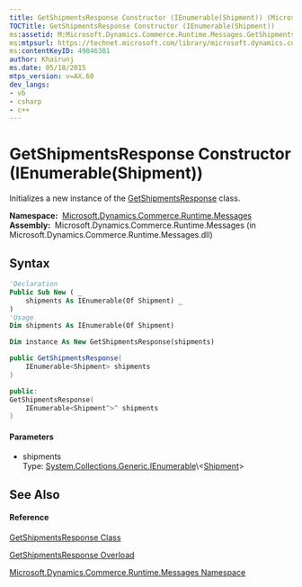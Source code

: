 ```yaml
---
title: GetShipmentsResponse Constructor (IEnumerable(Shipment)) (Microsoft.Dynamics.Commerce.Runtime.Messages)
TOCTitle: GetShipmentsResponse Constructor (IEnumerable(Shipment))
ms:assetid: M:Microsoft.Dynamics.Commerce.Runtime.Messages.GetShipmentsResponse.#ctor(System.Collections.Generic.IEnumerable{Microsoft.Dynamics.Commerce.Runtime.DataModel.Shipment})
ms:mtpsurl: https://technet.microsoft.com/library/microsoft.dynamics.commerce.runtime.messages.getshipmentsresponse.getshipmentsresponse(v=AX.60)
ms:contentKeyID: 49846381
author: Khairunj
ms.date: 05/18/2015
mtps_version: v=AX.60
dev_langs:
- vb
- csharp
- c++
---
```


# GetShipmentsResponse Constructor (IEnumerable(Shipment))

Initializes a new instance of the [GetShipmentsResponse](getshipmentsresponse-class-microsoft-dynamics-commerce-runtime-messages.md) class.

**Namespace:**  [Microsoft.Dynamics.Commerce.Runtime.Messages](microsoft-dynamics-commerce-runtime-messages-namespace.md)  
**Assembly:**  Microsoft.Dynamics.Commerce.Runtime.Messages (in Microsoft.Dynamics.Commerce.Runtime.Messages.dll)

## Syntax

``` vb
'Declaration
Public Sub New ( _
    shipments As IEnumerable(Of Shipment) _
)
'Usage
Dim shipments As IEnumerable(Of Shipment)

Dim instance As New GetShipmentsResponse(shipments)
```

``` csharp
public GetShipmentsResponse(
    IEnumerable<Shipment> shipments
)
```

``` c++
public:
GetShipmentsResponse(
    IEnumerable<Shipment^>^ shipments
)
```

#### Parameters

  - shipments  
    Type: [System.Collections.Generic.IEnumerable](https://technet.microsoft.com/library/9eekhta0\(v=ax.60\))\<[Shipment](shipment-class-microsoft-dynamics-commerce-runtime-datamodel.md)\>  

## See Also

#### Reference

[GetShipmentsResponse Class](getshipmentsresponse-class-microsoft-dynamics-commerce-runtime-messages.md)

[GetShipmentsResponse Overload](getshipmentsresponse-constructor-microsoft-dynamics-commerce-runtime-messages.md)

[Microsoft.Dynamics.Commerce.Runtime.Messages Namespace](microsoft-dynamics-commerce-runtime-messages-namespace.md)

